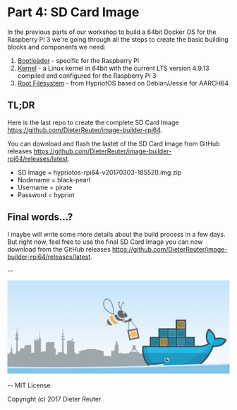 
# Part 4: SD Card Image

In the previous parts of our workshop to build a 64bit Docker OS for the Raspberry Pi 3 we're going through all the steps to create the basic building blocks and components we need:

1. [Bootloader](/part1-bootloader.md) - specific for the Raspberry Pi
2. [Kernel](/part2-kernel.md) - a Linux kernel in 64bit with the current LTS version 4.9.13 compiled and configured for the Raspberry Pi 3
3. [Root Filesystem](/part3-root-filesystem.md) - from HypriotOS based on Debian/Jessie for AARCH64


## TL;DR

Here is the last repo to create the complete SD Card Image https://github.com/DieterReuter/image-builder-rpi64.

You can download and flash the lastet of the SD Card Image from GitHub releases https://github.com/DieterReuter/image-builder-rpi64/releases/latest.

* SD Image = hypriotos-rpi64-v20170303-185520.img.zip
* Nodename = black-pearl
* Username = pirate
* Password = hypriot


## Final words...?

I maybe will write some more details about the build process in a few days. But right now, feel free to use the final SD Card Image you can now download from the GitHub releases https://github.com/DieterReuter/image-builder-rpi64/releases/latest.

--

![bee42-logo.jpg](/images/bee42-logo.jpg)

--
MIT License

Copyright (c) 2017 Dieter Reuter
